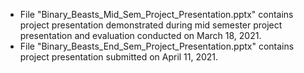 - File "Binary_Beasts_Mid_Sem_Project_Presentation.pptx" contains project presentation demonstrated during mid semester project presentation and evaluation conducted on March 18, 2021.
- File "Binary_Beasts_End_Sem_Project_Presentation.pptx" contains project presentation submitted on April 11, 2021.



